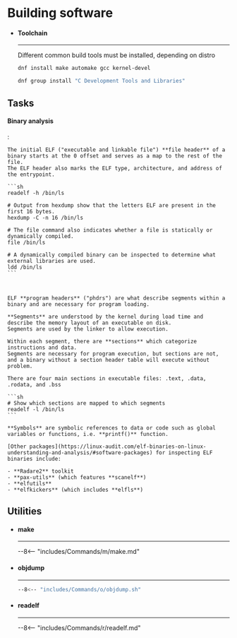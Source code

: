 # Building software

<div class="grid cards" markdown>

-   #### Toolchain

    ---

    Different common build tools must be installed, depending on distro

    ```sh
    dnf install make automake gcc kernel-devel

    dnf group install "C Development Tools and Libraries"
    ```

</div>

## Tasks

#### Binary analysis
:   

    The initial ELF ("executable and linkable file") **file header** of a binary starts at the 0 offset and serves as a map to the rest of the file.
    The ELF header also marks the ELF type, architecture, and address of the entrypoint.

    ```sh
    readelf -h /bin/ls

    # Output from hexdump show that the letters ELF are present in the first 16 bytes.
    hexdump -C -n 16 /bin/ls

    # The file command also indicates whether a file is statically or dynamically compiled.
    file /bin/ls

    # A dynamically compiled binary can be inspected to determine what external libraries are used.
    ldd /bin/ls
    ```



    ELF **program headers** ("phdrs") are what describe segments within a binary and are necessary for program loading.

    **Segments** are understood by the kernel during load time and describe the memory layout of an executable on disk.
    Segments are used by the linker to allow execution.

    Within each segment, there are **sections** which categorize instructions and data.
    Segments are necessary for program execution, but sections are not, and a binary without a section header table will execute without problem.

    There are four main sections in executable files: .text, .data, .rodata, and .bss

    ```sh
    # Show which sections are mapped to which segments
    readelf -l /bin/ls
    ```

    **Symbols** are symbolic references to data or code such as global variables or functions, i.e. **printf()** function.

    [Other packages](https://linux-audit.com/elf-binaries-on-linux-understanding-and-analysis/#software-packages) for inspecting ELF binaries include:
    
    - **Radare2** toolkit
    - **pax-utils** (which features **scanelf**)
    - **elfutils**
    - **elfkickers** (which includes **elfls**)

## Utilities

<div class="grid cards" markdown>


-   #### make

    ---

    --8<-- "includes/Commands/m/make.md"

-   #### objdump

    ---

    ```sh
    --8<-- "includes/Commands/o/objdump.sh"
    ```

-   #### readelf

    ---

    --8<-- "includes/Commands/r/readelf.md"

</div>
